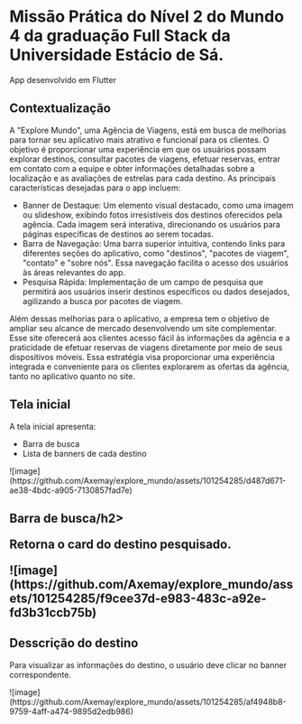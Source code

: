 <h1>Missão Prática do Nível 2 do Mundo 4 da graduação Full Stack da Universidade Estácio de Sá.</h1>
<p>App desenvolvido em Flutter</p>

<h2>Contextualização</h2>

<p>A "Explore Mundo", uma Agência de Viagens, está em busca de melhorias para
tornar seu aplicativo mais atrativo e funcional para os clientes. O objetivo é
proporcionar uma experiência em que os usuários possam explorar destinos,
consultar pacotes de viagens, efetuar reservas, entrar em contato com a equipe e
obter informações detalhadas sobre a localização e as avaliações de estrelas
para cada destino. As principais características desejadas para o app incluem:</p>

<ul>
<li>Banner de Destaque: Um elemento visual destacado, como uma imagem ou
slideshow, exibindo fotos irresistíveis dos destinos oferecidos pela agência.
Cada imagem será interativa, direcionando os usuários para páginas
específicas de destinos ao serem tocadas.</li>
<li>Barra de Navegação: Uma barra superior intuitiva, contendo links para
diferentes seções do aplicativo, como "destinos", "pacotes de viagem",
"contato" e "sobre nós". Essa navegação facilita o acesso dos usuários às
áreas relevantes do app.</li>
<li>Pesquisa Rápida: Implementação de um campo de pesquisa que permitirá
aos usuários inserir destinos específicos ou dados desejados, agilizando a
busca por pacotes de viagem.</li>
</ul>

<p>Além dessas melhorias para o aplicativo, a empresa tem o objetivo de ampliar
seu alcance de mercado desenvolvendo um site complementar. Esse site
oferecerá aos clientes acesso fácil às informações da agência e a praticidade de
efetuar reservas de viagens diretamente por meio de seus dispositivos móveis.
Essa estratégia visa proporcionar uma experiência integrada e conveniente para
os clientes explorarem as ofertas da agência, tanto no aplicativo quanto no site.</p>


<h2>Tela inicial</h2>
<p>A tela inicial apresenta: </p> 
<ul>
  <li>Barra de busca</li>
  <li>Lista de banners de cada destino</li>
</ul>
![image](https://github.com/Axemay/explore_mundo/assets/101254285/d487d671-ae38-4bdc-a905-7130857fad7e)

<h2>Barra de busca/h2>
<p>Retorna o card do destino pesquisado. </p>
![image](https://github.com/Axemay/explore_mundo/assets/101254285/f9cee37d-e983-483c-a92e-fd3b31ccb75b)

<h2>Desscrição do destino</h2>
<p>Para visualizar as informações do destino, o usuário deve clicar no banner correspondente.</p>
![image](https://github.com/Axemay/explore_mundo/assets/101254285/af4948b8-9759-4aff-a474-9895d2edb986)



